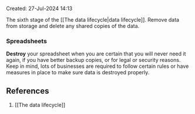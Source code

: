 Created: 27-Jul-2024 14:13

The sixth stage of the [[The data lifecycle|data lifecycle]]. Remove data from storage and delete any shared copies of the data.
### Spreadsheets
**Destroy** your spreadsheet when you are certain that you will never need it again, if you have better backup copies, or for legal or security reasons. Keep in mind, lots of businesses are required to follow certain rules or have measures in place to make sure data is destroyed properly.
## References
1. [[The data lifecycle]]
